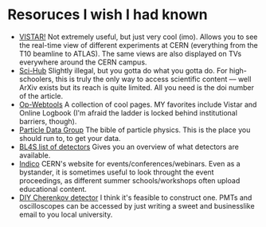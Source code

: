 # Resoruces I wish I had known

- [VISTAR!](https://op-webtools.web.cern.ch/vistar/) Not extremely useful, but just very cool (imo). Allows you to see the real-time view of different experiments at CERN (everything from the T10 beamline to ATLAS). The same views are also displayed on TVs everywhere around the CERN campus.
- [Sci-Hub](https://www.sci-hub.ru/) Slightly illegal, but you gotta do what you gotta do. For high-schoolers, this is truly the only way to access scientific content –– well ArXiv exists but its reach is quite limited. All you need is the doi number of the article.
- [Op-Webtools](https://op-webtools.web.cern.ch/) A collection of cool pages. MY favorites include Vistar and Online Logbook (I'm afraid the ladder is locked behind institutional barriers, though).
- [Particle Data Group](https://pdg.lbl.gov/index.html) The bible of particle physics. This is the place you should run to, to get your data.
- [BL4S list of detectors](https://beamline-for-schools.web.cern.ch/sites/default/files/Beams_Detectors__BL4S2025.pdf) Gives you an overview of what detectors are available.
- [Indico](https://indico.cern.ch/) CERN's website for events/conferences/webinars. Even as a bystander, it is sometimes useful to look throught the event proceedings, as different summer schools/workshops often upload educational content.
- [DIY Cherenkov detector](https://physicsopenlab.org/2016/04/24/diy-cherenkov-detector/) I think it's feasible to construct one. PMTs and oscilloscopes can be accessed by just writing a sweet and businesslike email to you local university.
